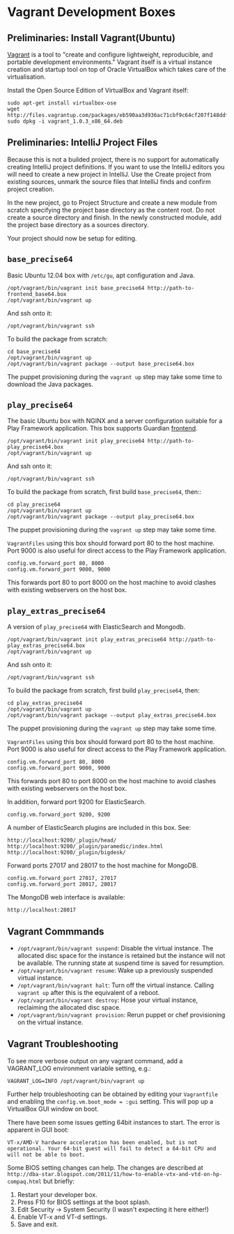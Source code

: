 Vagrant Development Boxes
=========================

Preliminaries: Install Vagrant(Ubuntu)
--------------------------------------
[Vagrant][vagrant] is a tool to "create and configure lightweight, reproducible,
and portable development environments." Vagrant itself is a virtual instance
creation and startup tool on top of Oracle VirtualBox which takes care of the
virtualisation.

Install the Open Source Edition of VirtualBox and Vagrant itself:

    sudo apt-get install virtualbox-ose
    wget http://files.vagrantup.com/packages/eb590aa3d936ac71cbf9c64cf207f148ddfc000a/vagrant_1.0.3_x86_64.deb
    sudo dpkg -i vagrant_1.0.3_x86_64.deb


Preliminaries: IntelliJ Project Files
-------------------------------------
Because this is not a builded project, there is no support for automatically
creating IntelliJ project definitions. If you want to use the IntelliJ editors
you will need to create a new project in IntelliJ. Use the Create project from
existing sources, unmark the source files that IntelliJ finds and confirm
project creation.

In the new project, go to Project Structure and create a new module from scratch
specifying the project base directory as the content root. Do not create a
source directory and finish. In the newly constructed module, add the project
base directory as a sources directory.

Your project should now be setup for editing.


`base_precise64`
--------------
Basic Ubuntu 12.04 box with `/etc/gu`, apt configuration and Java.

    /opt/vagrant/bin/vagrant init base_precise64 http://path-to-frontend_base64.box
    /opt/vagrant/bin/vagrant up

And ssh onto it:

    /opt/vagrant/bin/vagrant ssh

To build the package from scratch:

    cd base_precise64
    /opt/vagrant/bin/vagrant up
    /opt/vagrant/bin/vagrant package --output base_precise64.box

The puppet provisioning during the `vagrant up` step may take some time to
download the Java packages.


`play_precise64`
--------------
The basic Ubuntu box with NGINX and a server configuration suitable for a Play
Framework application. This box supports Guardian [frontend][frontend].

    /opt/vagrant/bin/vagrant init play_precise64 http://path-to-play_precise64.box
    /opt/vagrant/bin/vagrant up

And ssh onto it:

    /opt/vagrant/bin/vagrant ssh

To build the package from scratch, first build `base_precise64`, then::

    cd play_precise64
    /opt/vagrant/bin/vagrant up
    /opt/vagrant/bin/vagrant package --output play_precise64.box

The puppet provisioning during the `vagrant up` step may take some time.

`VagrantFiles` using this box should forward port 80 to the host machine. Port
9000 is also useful for direct access to the Play Framework application.

    config.vm.forward_port 80, 8000
    config.vm.forward_port 9000, 9000

This forwards port 80 to port 8000 on the host machine to avoid clashes with
existing webservers on the host box.


`play_extras_precise64`
---------------------
A version of `play_precise64` with ElasticSearch and Mongodb.

    /opt/vagrant/bin/vagrant init play_extras_precise64 http://path-to-play_extras_precise64.box
    /opt/vagrant/bin/vagrant up

And ssh onto it:

    /opt/vagrant/bin/vagrant ssh

To build the package from scratch, first build `play_precise64`, then:

    cd play_extras_precise64
    /opt/vagrant/bin/vagrant up
    /opt/vagrant/bin/vagrant package --output play_extras_precise64.box

The puppet provisioning during the `vagrant up` step may take some time.

`VagrantFiles` using this box should forward port 80 to the host machine. Port
9000 is also useful for direct access to the Play Framework application.

    config.vm.forward_port 80, 8000
    config.vm.forward_port 9000, 9000

This forwards port 80 to port 8000 on the host machine to avoid clashes with
existing webservers on the host box.

In addition, forward port 9200 for ElasticSearch.

    config.vm.forward_port 9200, 9200

A number of ElasticSearch plugins are included in this box. See:

    http://localhost:9200/_plugin/head/
    http://localhost:9200/_plugin/paramedic/index.html
    http://localhost:9200/_plugin/bigdesk/

Forward ports 27017 and 28017 to the host machine for MongoDB.

    config.vm.forward_port 27017, 27017
    config.vm.forward_port 28017, 28017

The MongoDB web interface is available:

    http://localhost:28017


Vagrant Commmands
-----------------

* `/opt/vagrant/bin/vagrant suspend`: Disable the virtual instance. The
  allocated disc space for the instance is retained but the instance will not be
  available. The running state at suspend time is saved for resumption.
* `/opt/vagrant/bin/vagrant resume`: Wake up a previously suspended virtual
  instance.
* `/opt/vagrant/bin/vagrant halt`: Turn off the virtual instance. Calling
  `vagrant up` after this is the equivalent of a reboot.
* `/opt/vagrant/bin/vagrant destroy`: Hose your virtual instance, reclaiming the
  allocated disc space.
* `/opt/vagrant/bin/vagrant provision`: Rerun puppet or chef provisioning on the
  virtual instance.


Vagrant Troubleshooting
-----------------------

To see more verbose output on any vagrant command, add a VAGRANT_LOG environment
variable setting, e.g.:

    VAGRANT_LOG=INFO /opt/vagrant/bin/vagrant up

Further help troubleshooting can be obtained by editing your `Vagrantfile` and
enabling the `config.vm.boot_mode = :gui` setting. This will pop up a VirtualBox
GUI window on boot.

There have been some issues getting 64bit instances to start. The error is
apparent in GUI boot:

    VT-x/AMD-V hardware acceleration has been enabled, but is not
    operational. Your 64-bit guest will fail to detect a 64-bit CPU and
    will not be able to boot.

Some BIOS setting changes can help. The changes are described at
`http://dba-star.blogspot.com/2011/11/how-to-enable-vtx-and-vtd-on-hp-compaq.html`
but briefly:

1. Restart your developer box.
2. Press F10 for BIOS settings at the boot splash.
3. Edit Security -> System Security (I wasn't expecting it here either!)
4. Enable VT-x and VT-d settings.
5. Save and exit.



[frontend]: https://github.com/guardian/frontend
[vagrant]: http://vagrantup.com
